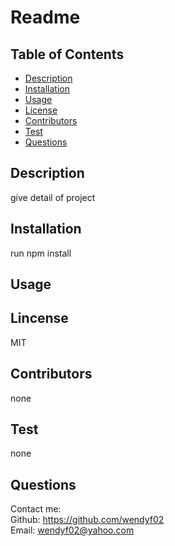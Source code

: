  # Readme 
  ## Table of Contents
  * [Description](#description)
  * [Installation](#installation)
  * [Usage](#usage)
  * [License](#license)
  * [Contributors](#contributors)
  * [Test](#test)
  * [Questions](#questions)
  ## Description
  give detail of project
  ## Installation
  run npm install
  ## Usage
  
  ## Lincense
  MIT
  ## Contributors
  none
  ## Test
  none
  ## Questions
  Contact me:   
  Github: https://github.com/wendyf02   
  Email: wendyf02@yahoo.com

